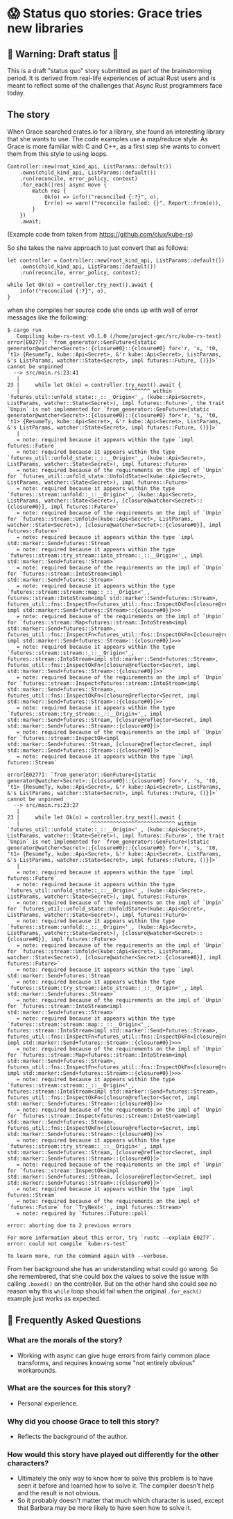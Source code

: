 # 😱 Status quo stories: Grace tries new libraries

[Alan]: ../characters/alan.md
[Grace]: ../characters/grace.md
[Niklaus]: ../characters/niklaus.md
[Barbara]: ../characters/barbara.md

## 🚧 Warning: Draft status 🚧

This is a draft "status quo" story submitted as part of the brainstorming period. It is derived from real-life experiences of actual Rust users and is meant to reflect some of the challenges that Async Rust programmers face today.

## The story

When Grace searched crates.io for a library, she found an interesting library that she wants to use. The code examples use a map/reduce style. As Grace is more familiar with C and C++, as a first step she wants to convert them from this style to using loops.

```ignore
Controller::new(root_kind_api, ListParams::default())
    .owns(child_kind_api, ListParams::default())
    .run(reconcile, error_policy, context)
    .for_each(|res| async move {
        match res {
            Ok(o) => info!("reconciled {:?}", o),
            Err(e) => warn!("reconcile failed: {}", Report::from(e)),
        }
    })
    .await;
```
(Example code from taken from https://github.com/clux/kube-rs)

So she takes the naive approach to just convert that as follows:

```ignore
let controller = Controller::new(root_kind_api, ListParams::default())
    .owns(child_kind_api, ListParams::default())
    .run(reconcile, error_policy, context);

while let Ok(o) = controller.try_next().await {
    info!("reconciled {:?}", o),
}
```

when she compiles her source code she ends up with wall of error messages like the following:

```ignore
$ cargo run
   Compiling kube-rs-test v0.1.0 (/home/project-gec/src/kube-rs-test)
error[E0277]: `from_generator::GenFuture<[static generator@watcher<Secret>::{closure#0}::{closure#0} for<'r, 's, 't0, 't1> {ResumeTy, kube::Api<Secret>, &'r kube::Api<Secret>, ListParams, &'s ListParams, watcher::State<Secret>, impl futures::Future, ()}]>` cannot be unpinned
  --> src/main.rs:23:41
   |
23 |     while let Ok(o) = controller.try_next().await {
   |                                  ^^^^^^^^ within `futures_util::unfold_state::_::__Origin<'_, (kube::Api<Secret>, ListParams, watcher::State<Secret>), impl futures::Future>`, the trait `Unpin` is not implemented for `from_generator::GenFuture<[static generator@watcher<Secret>::{closure#0}::{closure#0} for<'r, 's, 't0, 't1> {ResumeTy, kube::Api<Secret>, &'r kube::Api<Secret>, ListParams, &'s ListParams, watcher::State<Secret>, impl futures::Future, ()}]>`
   |
   = note: required because it appears within the type `impl futures::Future`
   = note: required because it appears within the type `futures_util::unfold_state::_::__Origin<'_, (kube::Api<Secret>, ListParams, watcher::State<Secret>), impl futures::Future>`
   = note: required because of the requirements on the impl of `Unpin` for `futures_util::unfold_state::UnfoldState<(kube::Api<Secret>, ListParams, watcher::State<Secret>), impl futures::Future>`
   = note: required because it appears within the type `futures::stream::unfold::_::__Origin<'_, (kube::Api<Secret>, ListParams, watcher::State<Secret>), [closure@watcher<Secret>::{closure#0}], impl futures::Future>`
   = note: required because of the requirements on the impl of `Unpin` for `futures::stream::Unfold<(kube::Api<Secret>, ListParams, watcher::State<Secret>), [closure@watcher<Secret>::{closure#0}], impl futures::Future>`
   = note: required because it appears within the type `impl std::marker::Send+futures::Stream`
   = note: required because it appears within the type `futures::stream::try_stream::into_stream::_::__Origin<'_, impl std::marker::Send+futures::Stream>`
   = note: required because of the requirements on the impl of `Unpin` for `futures::stream::IntoStream<impl std::marker::Send+futures::Stream>`
   = note: required because it appears within the type `futures::stream::stream::map::_::__Origin<'_, futures::stream::IntoStream<impl std::marker::Send+futures::Stream>, futures_util::fns::InspectFn<futures_util::fns::InspectOkFn<[closure@reflector<Secret, impl std::marker::Send+futures::Stream>::{closure#0}]>>>`
   = note: required because of the requirements on the impl of `Unpin` for `futures::stream::Map<futures::stream::IntoStream<impl std::marker::Send+futures::Stream>, futures_util::fns::InspectFn<futures_util::fns::InspectOkFn<[closure@reflector<Secret, impl std::marker::Send+futures::Stream>::{closure#0}]>>>`
   = note: required because it appears within the type `futures::stream::stream::_::__Origin<'_, futures::stream::IntoStream<impl std::marker::Send+futures::Stream>, futures_util::fns::InspectOkFn<[closure@reflector<Secret, impl std::marker::Send+futures::Stream>::{closure#0}]>>`
   = note: required because of the requirements on the impl of `Unpin` for `futures::stream::Inspect<futures::stream::IntoStream<impl std::marker::Send+futures::Stream>, futures_util::fns::InspectOkFn<[closure@reflector<Secret, impl std::marker::Send+futures::Stream>::{closure#0}]>>`
   = note: required because it appears within the type `futures::stream::try_stream::_::__Origin<'_, impl std::marker::Send+futures::Stream, [closure@reflector<Secret, impl std::marker::Send+futures::Stream>::{closure#0}]>`
   = note: required because of the requirements on the impl of `Unpin` for `futures::stream::InspectOk<impl std::marker::Send+futures::Stream, [closure@reflector<Secret, impl std::marker::Send+futures::Stream>::{closure#0}]>`
   = note: required because it appears within the type `impl futures::Stream`

error[E0277]: `from_generator::GenFuture<[static generator@watcher<Secret>::{closure#0}::{closure#0} for<'r, 's, 't0, 't1> {ResumeTy, kube::Api<Secret>, &'r kube::Api<Secret>, ListParams, &'s ListParams, watcher::State<Secret>, impl futures::Future, ()}]>` cannot be unpinned
  --> src/main.rs:23:27
   |
23 |     while let Ok(o) = controller.try_next().await {
   |                       ^^^^^^^^^^^^^^^^^^^^^^^^^^^ within `futures_util::unfold_state::_::__Origin<'_, (kube::Api<Secret>, ListParams, watcher::State<Secret>), impl futures::Future>`, the trait `Unpin` is not implemented for `from_generator::GenFuture<[static generator@watcher<Secret>::{closure#0}::{closure#0} for<'r, 's, 't0, 't1> {ResumeTy, kube::Api<Secret>, &'r kube::Api<Secret>, ListParams, &'s ListParams, watcher::State<Secret>, impl futures::Future, ()}]>`
   |
   = note: required because it appears within the type `impl futures::Future`
   = note: required because it appears within the type `futures_util::unfold_state::_::__Origin<'_, (kube::Api<Secret>, ListParams, watcher::State<Secret>), impl futures::Future>`
   = note: required because of the requirements on the impl of `Unpin` for `futures_util::unfold_state::UnfoldState<(kube::Api<Secret>, ListParams, watcher::State<Secret>), impl futures::Future>`
   = note: required because it appears within the type `futures::stream::unfold::_::__Origin<'_, (kube::Api<Secret>, ListParams, watcher::State<Secret>), [closure@watcher<Secret>::{closure#0}], impl futures::Future>`
   = note: required because of the requirements on the impl of `Unpin` for `futures::stream::Unfold<(kube::Api<Secret>, ListParams, watcher::State<Secret>), [closure@watcher<Secret>::{closure#0}], impl futures::Future>`
   = note: required because it appears within the type `impl std::marker::Send+futures::Stream`
   = note: required because it appears within the type `futures::stream::try_stream::into_stream::_::__Origin<'_, impl std::marker::Send+futures::Stream>`
   = note: required because of the requirements on the impl of `Unpin` for `futures::stream::IntoStream<impl std::marker::Send+futures::Stream>`
   = note: required because it appears within the type `futures::stream::stream::map::_::__Origin<'_, futures::stream::IntoStream<impl std::marker::Send+futures::Stream>, futures_util::fns::InspectFn<futures_util::fns::InspectOkFn<[closure@reflector<Secret, impl std::marker::Send+futures::Stream>::{closure#0}]>>>`
   = note: required because of the requirements on the impl of `Unpin` for `futures::stream::Map<futures::stream::IntoStream<impl std::marker::Send+futures::Stream>, futures_util::fns::InspectFn<futures_util::fns::InspectOkFn<[closure@reflector<Secret, impl std::marker::Send+futures::Stream>::{closure#0}]>>>`
   = note: required because it appears within the type `futures::stream::stream::_::__Origin<'_, futures::stream::IntoStream<impl std::marker::Send+futures::Stream>, futures_util::fns::InspectOkFn<[closure@reflector<Secret, impl std::marker::Send+futures::Stream>::{closure#0}]>>`
   = note: required because of the requirements on the impl of `Unpin` for `futures::stream::Inspect<futures::stream::IntoStream<impl std::marker::Send+futures::Stream>, futures_util::fns::InspectOkFn<[closure@reflector<Secret, impl std::marker::Send+futures::Stream>::{closure#0}]>>`
   = note: required because it appears within the type `futures::stream::try_stream::_::__Origin<'_, impl std::marker::Send+futures::Stream, [closure@reflector<Secret, impl std::marker::Send+futures::Stream>::{closure#0}]>`
   = note: required because of the requirements on the impl of `Unpin` for `futures::stream::InspectOk<impl std::marker::Send+futures::Stream, [closure@reflector<Secret, impl std::marker::Send+futures::Stream>::{closure#0}]>`
   = note: required because it appears within the type `impl futures::Stream`
   = note: required because of the requirements on the impl of `futures::Future` for `TryNext<'_, impl futures::Stream>`
   = note: required by `futures::Future::poll`

error: aborting due to 2 previous errors

For more information about this error, try `rustc --explain E0277`.
error: could not compile `kube-rs-test`

To learn more, run the command again with --verbose.
```

From her background she has an understanding what could go wrong. So she remembered, that she could box the values to solve the issue with calling `.boxed()` on the controller. But on the other hand she could see no reason why this `while` loop should fail when the original `.for_each()` example just works as expected.

## 🤔 Frequently Asked Questions

### **What are the morals of the story?**

* Working with async can give huge errors from fairly common place transforms, and requires knowing some "not entirely obvious" workarounds.

### **What are the sources for this story?**

* Personal experience.

### **Why did you choose Grace to tell this story?**

* Reflects the background of the author.

### **How would this story have played out differently for the other characters?**

* Ultimately the only way to know how to solve this problem is to have seen it before and learned how to solve it. The compiler doesn't help and the result is not obvious.
* So it probably doesn't matter that much which character is used, except that Barbara may be more likely to have seen how to solve it.

[character]: ../characters.md
[status quo stories]: ./status_quo.md
[htvsq]: ../how_to_vision/status_quo.md
[cannot be wrong]: ../how_to_vision/comment.md#comment-to-understand-or-improve-not-to-negate-or-dissuade
